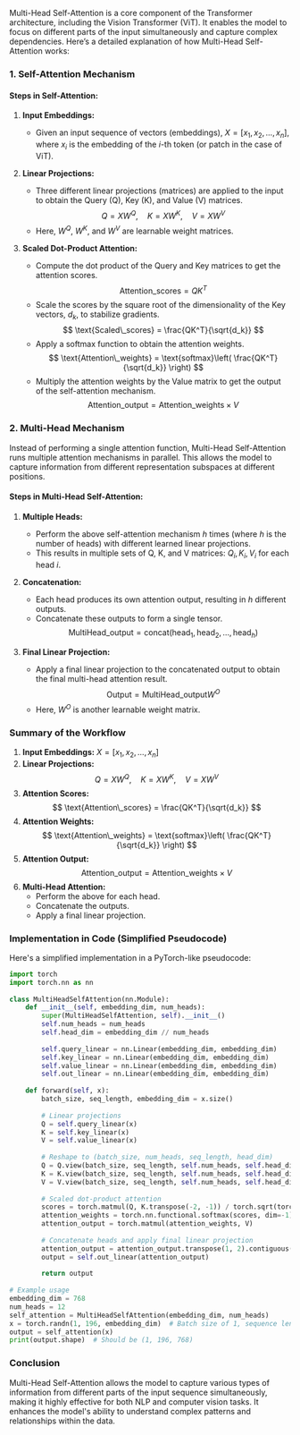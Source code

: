 Multi-Head Self-Attention is a core component of the Transformer architecture, including the Vision Transformer (ViT). It enables the model to focus on different parts of the input simultaneously and capture complex dependencies. Here’s a detailed explanation of how Multi-Head Self-Attention works:  
  
### 1. Self-Attention Mechanism  
  
#### Steps in Self-Attention:  
  
1. **Input Embeddings:**  
   - Given an input sequence of vectors (embeddings), $X = [x_1, x_2, \ldots, x_n]$, where $x_i$ is the embedding of the $i$-th token (or patch in the case of ViT).  
  
2. **Linear Projections:**  
   - Three different linear projections (matrices) are applied to the input to obtain the Query (Q), Key (K), and Value (V) matrices.  
    $$  
     Q = XW^Q, \quad K = XW^K, \quad V = XW^V  
    $$  
   - Here, $W^Q$, $W^K$, and $W^V$ are learnable weight matrices.  
  
3. **Scaled Dot-Product Attention:**  
   - Compute the dot product of the Query and Key matrices to get the attention scores.  
    $$  
     \text{Attention\_scores} = QK^T  
    $$  
   - Scale the scores by the square root of the dimensionality of the Key vectors, $d_k$, to stabilize gradients.  
    $$  
     \text{Scaled\_scores} = \frac{QK^T}{\sqrt{d_k}}  
    $$  
   - Apply a softmax function to obtain the attention weights.  
    $$  
     \text{Attention\_weights} = \text{softmax}\left( \frac{QK^T}{\sqrt{d_k}} \right)  
    $$  
   - Multiply the attention weights by the Value matrix to get the output of the self-attention mechanism.  
    $$  
     \text{Attention\_output} = \text{Attention\_weights} \times V  
    $$  
  
### 2. Multi-Head Mechanism  
  
Instead of performing a single attention function, Multi-Head Self-Attention runs multiple attention mechanisms in parallel. This allows the model to capture information from different representation subspaces at different positions.  
  
#### Steps in Multi-Head Self-Attention:  
  
1. **Multiple Heads:**  
   - Perform the above self-attention mechanism $h$ times (where $h$ is the number of heads) with different learned linear projections.  
   - This results in multiple sets of Q, K, and V matrices: $Q_i, K_i, V_i$ for each head $i$.  
  
2. **Concatenation:**  
   - Each head produces its own attention output, resulting in $h$ different outputs.  
   - Concatenate these outputs to form a single tensor.  
    $$  
     \text{MultiHead\_output} = \text{concat}(\text{head}_1, \text{head}_2, \ldots, \text{head}_h)  
    $$  
  
3. **Final Linear Projection:**  
   - Apply a final linear projection to the concatenated output to obtain the final multi-head attention result.  
    $$  
     \text{Output} = \text{MultiHead\_output}W^O  
    $$  
   - Here, $W^O$ is another learnable weight matrix.  
  
### Summary of the Workflow  
  
1. **Input Embeddings:** $X = [x_1, x_2, \ldots, x_n]$  
2. **Linear Projections:**  
  $$  
   Q = XW^Q, \quad K = XW^K, \quad V = XW^V  
  $$  
3. **Attention Scores:**  
  $$  
   \text{Attention\_scores} = \frac{QK^T}{\sqrt{d_k}}  
  $$  
4. **Attention Weights:**  
  $$  
   \text{Attention\_weights} = \text{softmax}\left( \frac{QK^T}{\sqrt{d_k}} \right)  
  $$  
5. **Attention Output:**  
  $$  
   \text{Attention\_output} = \text{Attention\_weights} \times V  
  $$  
6. **Multi-Head Attention:**  
   - Perform the above for each head.  
   - Concatenate the outputs.  
   - Apply a final linear projection.  
  
### Implementation in Code (Simplified Pseudocode)  
  
Here's a simplified implementation in a PyTorch-like pseudocode:  
  
```python  
import torch  
import torch.nn as nn  
  
class MultiHeadSelfAttention(nn.Module):  
    def __init__(self, embedding_dim, num_heads):  
        super(MultiHeadSelfAttention, self).__init__()  
        self.num_heads = num_heads  
        self.head_dim = embedding_dim // num_heads  
  
        self.query_linear = nn.Linear(embedding_dim, embedding_dim)  
        self.key_linear = nn.Linear(embedding_dim, embedding_dim)  
        self.value_linear = nn.Linear(embedding_dim, embedding_dim)  
        self.out_linear = nn.Linear(embedding_dim, embedding_dim)  
  
    def forward(self, x):  
        batch_size, seq_length, embedding_dim = x.size()  
          
        # Linear projections  
        Q = self.query_linear(x)  
        K = self.key_linear(x)  
        V = self.value_linear(x)  
          
        # Reshape to (batch_size, num_heads, seq_length, head_dim)  
        Q = Q.view(batch_size, seq_length, self.num_heads, self.head_dim).transpose(1, 2)  
        K = K.view(batch_size, seq_length, self.num_heads, self.head_dim).transpose(1, 2)  
        V = V.view(batch_size, seq_length, self.num_heads, self.head_dim).transpose(1, 2)  
  
        # Scaled dot-product attention  
        scores = torch.matmul(Q, K.transpose(-2, -1)) / torch.sqrt(torch.tensor(self.head_dim, dtype=torch.float32))  
        attention_weights = torch.nn.functional.softmax(scores, dim=-1)  
        attention_output = torch.matmul(attention_weights, V)  
  
        # Concatenate heads and apply final linear projection  
        attention_output = attention_output.transpose(1, 2).contiguous().view(batch_size, seq_length, embedding_dim)  
        output = self.out_linear(attention_output)  
          
        return output  
  
# Example usage  
embedding_dim = 768  
num_heads = 12  
self_attention = MultiHeadSelfAttention(embedding_dim, num_heads)  
x = torch.randn(1, 196, embedding_dim)  # Batch size of 1, sequence length 196 (e.g., patches), embedding_dim 768  
output = self_attention(x)  
print(output.shape)  # Should be (1, 196, 768)  
```  
  
### Conclusion  
  
Multi-Head Self-Attention allows the model to capture various types of information from different parts of the input sequence simultaneously, making it highly effective for both NLP and computer vision tasks. It enhances the model's ability to understand complex patterns and relationships within the data.